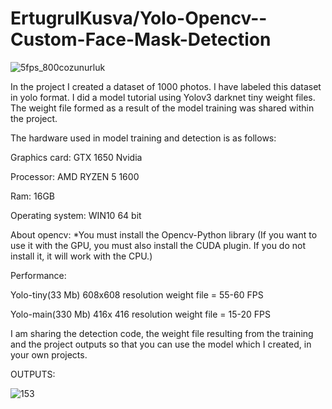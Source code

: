 # ErtugrulKusva/Yolo-Opencv--Custom-Face-Mask-Detection
 
![5fps_800cozunurluk](https://user-images.githubusercontent.com/60093326/135085613-a8260343-1bd4-4cd4-8eab-5ea71fde1510.gif)

In the project I created a dataset of 1000 photos. I have labeled this dataset in yolo format. I did a model tutorial using Yolov3 darknet tiny weight files. The weight file formed as a result of the model training was shared within the project.

The hardware used in model training and detection is as follows:


Graphics card: GTX 1650 Nvidia

Processor: AMD RYZEN 5 1600

Ram: 16GB

Operating system: WIN10 64 bit


About opencv:
*You must install the Opencv-Python library (If you want to use it with the GPU, you must also install the CUDA plugin. If you do not install it, it will work with the CPU.)


Performance:


Yolo-tiny(33 Mb) 608x608 resolution weight file = 55-60 FPS

Yolo-main(330 Mb) 416x 416 resolution weight file = 15-20 FPS

I am sharing the detection code, the weight file resulting from the training and the project outputs so that you can use the model which I created, in your own projects.



OUTPUTS:

![153](https://user-images.githubusercontent.com/60093326/135106539-85e3263e-8678-456e-86eb-876cc57aec47.jpg)


